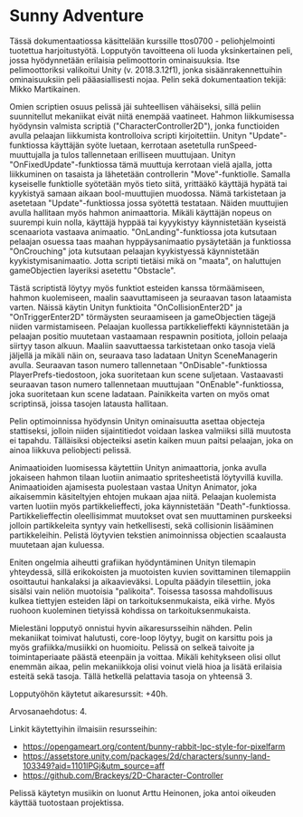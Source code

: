 # Sunny Adventure

Tässä dokumentaatiossa käsittelään kurssille ttos0700 - peliohjelmointi tuotettua harjoitustyötä. 
Lopputyön tavoitteena oli luoda yksinkertainen peli, jossa hyödynnetään erilaisia pelimoottorin ominaisuuksia.
Itse pelimoottoriksi valikoitui Unity (v. 2018.3.12f1), jonka sisäänrakennettuihin ominaisuuksiin peli pääasiallisesti nojaa. Pelin sekä dokumentaation tekijä: Mikko Martikainen.

Omien scriptien osuus pelissä jäi suhteellisen vähäiseksi, sillä peliin suunnitellut mekaniikat eivät niitä enempää vaatineet. Hahmon liikkumisessa hyödynsin valmista scriptiä ("CharacterController2D"), jonka functioiden avulla pelaajan liikkumista kontrolloiva scripti kirjoitettiin. Unityn "Update"-funktiossa käyttäjän syöte luetaan, kerrotaan asetetulla runSpeed-muuttujalla ja tulos tallennetaan erilliseen muuttujaan. Unityn "OnFixedUpdate"-funktiossa tämä muuttuja kerrotaan vielä ajalla, jotta liikkuminen on tasaista ja lähetetään controllerin "Move"-funktiolle. Samalla kyseiselle funktiolle syötetään myös tieto siitä, yrittääkö käyttäjä hypätä tai kyykistyä samaan aikaan bool-muuttujien muodossa. Nämä tarkistetaan ja asetetaan "Update"-funktiossa jossa syötettä testataan. Näiden muuttujien avulla hallitaan myös hahmon animaattoria. Mikäli käyttäjän nopeus on suurempi kuin nolla, käyttäjä hyppää tai kyyykistyy käynnistetään kyseistä scenaariota vastaava animaatio. "OnLanding"-funktiossa jota kutsutaan pelaajan osuessa taas maahan hyppäysanimaatio pysäytetään ja funktiossa "OnCrouching" jota kutsutaan pelaajan kyykistyessä käynnistetään kyykistymisanimaatio. Jotta scripti tietäisi mikä on "maata", on haluttujen gameObjectien layeriksi asetettu "Obstacle". 

Tästä scriptistä löytyy myös funktiot esteiden kanssa törmäämiseen, hahmon kuolemiseen, maalin saavuttamiseen ja seuraavan tason lataamista varten. Näissä käytin Unityn funktioita "OnCollisionEnter2D" ja "OnTriggerEnter2D" törmäysten seuraamiseen ja gameObjectien tägejä niiden varmistamiseen. Pelaajan kuollessa partikkelieffekti käynnistetään ja pelaajan positio muutetaan vastaamaan respawnin positiota, jolloin pelaaja siirtyy tason alkuun. Maaliin saavuttaessa tarkistetaan onko tasoja vielä jäljellä ja mikäli näin on, seuraava taso ladataan Unityn SceneManagerin avulla. Seuraavan tason numero tallennetaan "OnDisable"-funktiossa PlayerPrefs-tiedostoon, joka suoritetaan kun scene suljetaan. Vastaavasti seuraavan tason numero tallennetaan muuttujaan "OnEnable"-funktiossa, joka suoritetaan kun scene ladataan. Painikkeita varten on myös omat scriptinsä, joissa tasojen latausta hallitaan.

Pelin optimoinnissa hyödynsin Unityn ominaisuutta asettaa objecteja stattiseksi, jolloin niiden sijaintitiedot voidaan laskea valmiiksi sillä muutosta ei tapahdu. Tälläisiksi objecteiksi asetin kaiken muun paitsi pelaajan, joka on ainoa liikkuva peliobjecti pelissä.

Animaatioiden luomisessa käytettiin Unityn animaattoria, jonka avulla jokaiseen hahmon tilaan luotiin animaatio spritesheetistä löytyvillä kuvilla. Animaatioiden ajamisesta puolestaan vastaa Unityn Animator, joka aikaisemmin käsiteltyjen ehtojen mukaan ajaa niitä. Pelaajan kuolemista varten luotiin myös partikkelieffecti, joka käynnistetään "Death"-funktiossa. Partikkelieffectin oleellisimmat muutokset ovat sen muuttaminen purskeeksi jolloin partikkeleita syntyy vain hetkellisesti, sekä collisionin lisääminen partikkeleihin. Pelistä löytyvien tekstien animoinnissa objectien scaalausta muutetaan ajan kuluessa.

Eniten ongelmia aiheutti grafiikan hyödyntäminen Unityn tilemapin yhteydessä, sillä erikokoisten ja muotoisten kuvien sovittaminen tilemappiin osoittautui hankalaksi ja aikaavieväksi. Lopulta päädyin tilesettiin, joka sisälsi vain neliön muotoisia "palikoita". Toisessa tasossa mahdollisuus kulkea tiettyjen esteiden läpi on tarkoituksenmukaista, eikä virhe. Myös ruohoon kuoleminen tietyissä kohdissa on tarkoituksenmukaista.

Mielestäni lopputyö onnistui hyvin aikaresursseihin nähden. Pelin mekaniikat toimivat halutusti, 
core-loop löytyy, bugit on karsittu pois ja myös grafiikka/musiikki on huomioitu. Pelissä on selkeä taivoite ja toimintaperiaate päästä eteenpäin ja voittaa. Mikäli kehitykseen olisi ollut enemmän aikaa, pelin mekaniikkoja olisi voinut vielä hioa ja lisätä erilaisia esteitä sekä tasoja. Tällä hetkellä pelattavia tasoja on yhteensä 3.

Lopputyöhön käytetut aikaresurssit: +40h.

Arvosanaehdotus: 4.

Linkit käytettyihin ilmaisiin resursseihin:

* https://opengameart.org/content/bunny-rabbit-lpc-style-for-pixelfarm
* https://assetstore.unity.com/packages/2d/characters/sunny-land-103349?aid=1101lPGj&utm_source=aff
* https://github.com/Brackeys/2D-Character-Controller

Pelissä käytetyn musiikin on luonut Arttu Heinonen, joka antoi oikeuden käyttää tuotostaan projektissa.
